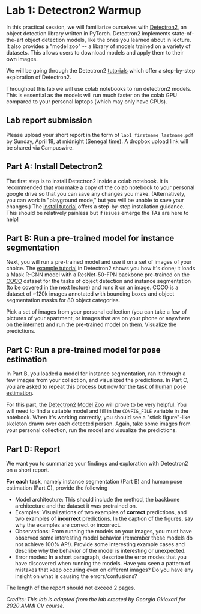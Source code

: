 # Lab 1: Detectron2 Warmup

In this practical session, we will familiarize ourselves with [Detectron2][d2], an object detection library written in PyTorch. Detectron2 implements state-of-the-art object detection models, like the ones you learned about in lecture. It also provides a "model zoo" -- a library of models trained on a variety of datasets. This allows users to download models and apply them to their own images. 

We will be going through the Detectron2 [tutorials][d2tut] which offer a step-by-step exploration of Detectron2.

Throughout this lab we will use colab notebooks to run detectron2 models. This is essential as the models will run much faster on the colab GPU compared to your personal laptops (which may only have CPUs). 

## Lab report submission
Please upload your short report in the form of `lab1_firstname_lastname.pdf` by Sunday, April 18, at midnight (Senegal time). A dropbox upload link will be shared via Campuswire.

## Part A: Install Detectron2 

The first step is to install Detectron2 inside a colab notebook. It is recommended that you make a copy of the colab notebook to your personal google drive so that you can save any changes you make. (Alternatively, you can work in "playground mode," but you will be unable to save your changes.) The [install tutorial][d2inst] offers a step-by-step installation guidance. This should be relatively painless but if issues emerge the TAs are here to help!

## Part B: Run a pre-trained model for instance segmentation

Next, you will run a pre-trained model and use it on a set of images of your choice. The [example tutorial][d2run] in Detectron2 shows you how it's done; it loads a Mask R-CNN model with a ResNet-50-FPN backbone pre-trained on the [COCO][coco] dataset for the tasks of object detection and instance segmentation (to be covered in the next lecture) and runs it on an image. COCO is a dataset of ~120k images annotated with bounding boxes and object segmentation masks for 80 object categories. 

Pick a set of images from your personal collection (you can take a few of pictures of your apartment, or images that are on your phone or anywhere on the internet) and run the pre-trained model on them. Visualize the predictions.

## Part C: Run a pre-trained model for pose estimation 

In Part B, you loaded a model for instance segmentation, ran it through a few images from your collection, and visualized the predictions. In Part C, you are asked to repeat this process but now for the task of [human pose estimation][pose].

For this part, the [Detectron2 Model Zoo][d2zoo] will prove to be very helpful. You will need to find a suitable model and fill in the `CONFIG_FILE` variable in the notebook. When it's working correctly, you should see a "stick figure"-like skeleton drawn over each detected person. Again, take some images from your personal collection, run the model and visualize the predictions. 

## Part D: Report

We want you to summarize your findings and exploration with Detectron2 on a short report. 

__For each task__, namely instance segmentation (Part B) and human pose estimation (Part C), provide the following
* Model architecture: This should include the method, the backbone architecture and the dataset it was pretrained on.
* Examples: Visualizations of two examples of __correct__ predictions, and two examples of __incorrect__ predictions. In the caption of the figures, say why the examples are correct or incorrect.
* Observations: From running the models on your images, you must have observed some interesting model behavior (remember these models do not achieve 100% AP!). Provide some interesting example cases and describe why the behavior of the model is interesting or unexpected. 
* Error modes: In a short paragraph, describe the error modes that you have discovered when running the models. Have you seen a pattern of mistakes that keep occuring even on different images? Do you have any insight on what is causing the errors/confusions? 

The length of the report should not exceed 2 pages.

*Credits: This lab is adapted from the lab created by Georgia Gkioxari for 2020 AMMI CV course.*

[d2]: https://github.com/facebookresearch/detectron2
[d2tut]: https://colab.research.google.com/drive/1wgg7IT8NrlxDeAmhYRjyHasg3jvwCnUd#scrollTo=QHnVupBBn9eR
[d2inst]: https://colab.research.google.com/drive/1wgg7IT8NrlxDeAmhYRjyHasg3jvwCnUd#scrollTo=9_FzH13EjseR
[d2run]: https://colab.research.google.com/drive/1wgg7IT8NrlxDeAmhYRjyHasg3jvwCnUd#scrollTo=dq9GY37ml1kr
[coco]: http://cocodataset.org/#home
[d2zoo]: https://github.com/facebookresearch/detectron2/blob/master/MODEL_ZOO.md
[pose]: https://colab.research.google.com/drive/1wgg7IT8NrlxDeAmhYRjyHasg3jvwCnUd#scrollTo=GYJrlXZC5M-J